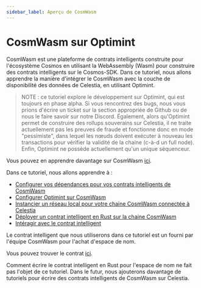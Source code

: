```yaml
---
sidebar_label: Aperçu de CosmWasm
---
```


# CosmWasm sur Optimint

CosmWasm est une plateforme de contrats intelligents construite pour l'écosystème Cosmos en utilisant la WebAssembly (Wasm) pour construire des contrats intelligents sur le Cosmos-SDK. Dans ce tutoriel, nous allons apprendre la manière d'intégrer le CosmWasm avec la couche de disponibilité des données de Celestia, en utilisant Optimint.

> NOTE : ce tutoriel explore le développement sur Optimint, qui est toujours en phase alpha. Si vous rencontrez des bugs, nous vous prions d'écrire un ticket sur la section appropriée de Github ou de nous le faire savoir sur notre Discord. Également, alors qu'Optimint permet de construire des rollups souverains sur Celestia, il ne traite actuellement pas les preuves de fraude et fonctionne donc en mode "pessimiste", dans lequel les nœuds doivent exécuter à nouveau les transactions pour vérifier la validité de la chaine (c-à-d un full node). Enfin, Optimint ne possède actuellement qu'un unique séquenceur.

Vous pouvez en apprendre davantage sur CosmWasm [ici](https://docs.cosmwasm.com/docs/1.0/).

Dans ce tutoriel, nous allons apprendre à :

* [Configurer vos dépendances pour vos contrats intelligents de CosmWasm](./cosmwasm-dependency.md)
* [Configurer Optimint sur CosmWasm](./cosmwasm-dependency.md#wasmd-installation)
* [Instancier un réseau local pour votre chaine CosmWasm connectée à Celestia](./cosmwasm-environment.md)
* [Déployer un contrat intelligent en Rust sur la chaine CosmWasm](./cosmwasm-contract-deployment.md)
* [Intéragir avec le contrat intelligent](./cosmwasm-contract-interaction.md)

Le contrat intelligent que nous utiliserons dans ce tutoriel est un fourni par l'équipe CosmWasm pour l'achat d'espace de nom.

Vous pouvez trouver le contrat [ici](https://github.com/InterWasm/cw-contracts/tree/main/contracts/nameservice).

Comment écrire le contrat intelligent en Rust pour l'espace de nom ne fait pas l'objet de ce tutoriel. Dans le futur, nous ajouterons davantage de tutoriels pour écrire des contrats intelligents de CosmWasm sur Celestia.
